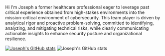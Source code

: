 Hi I'm Joseph a former healthcare professional eager to leverage past critical experience obtained from high-stakes environments into the mission-critical environment of cybersecurity. This team player is driven by analytical rigor and proactive problem-solving, committed to identifying, analyzing, and mitigating technical risks, while clearly communicating actionable insights to enhance security posture and organizational resilience.






















[![Joseph's GitHub stats](https://github-readme-stats.vercel.app/api?username=cybersenz)](https://github.com/cybersenz/github-readme-stats)
![Joseph's GitHub stats](https://github-readme-stats.vercel.app/api?username=cybersenz&show_icons=true)


